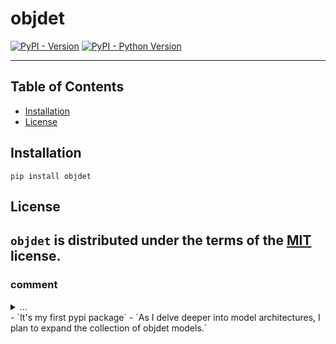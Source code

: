 # objdet

[![PyPI - Version](https://img.shields.io/pypi/v/objdet.svg)](https://pypi.org/project/objdet)
[![PyPI - Python Version](https://img.shields.io/pypi/pyversions/objdet.svg)](https://pypi.org/project/objdet)

-----

## Table of Contents

- [Installation](#installation)
- [License](#license)

## Installation

```console
pip install objdet
```

## License

`objdet` is distributed under the terms of the [MIT](https://spdx.org/licenses/MIT.html) license.
---

### comment
<details>
<summary>...<summary>
- `It's my first pypi package`
- `As I delve deeper into model architectures, I plan to expand the collection of objdet models.`
</details>
